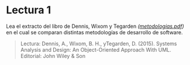 # Lectura 1

Lea el extracto del libro de Dennis, Wixom y Tegarden 
*([metodologias.pdf](anexos/metodologias.pdf))* en el cual se comparan distintas metodologías de desarrollo de software.

> Lectura: Dennis,  A.,  Wixom,  B.  H., yTegarden,  D.  (2015).  Systems Analysis  and Design: An Object-Oriented Approach With UML. Editorial: John Wiley & Son
